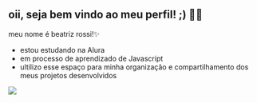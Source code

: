 ## oii, seja bem vindo ao meu perfil! ;) 👋💗


meu nome é beatriz rossi!✨

- estou estudando na Alura
- em processo de aprendizado de Javascript
- ultilizo esse espaço para minha organização e compartilhamento dos meus projetos desenvolvidos

![](https://media.tenor.com/20V9iZDVCQ0AAAAM/shirley-temple.gif)

